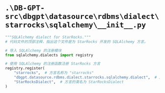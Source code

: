 # `.\DB-GPT-src\dbgpt\datasource\rdbms\dialect\starrocks\sqlalchemy\__init__.py`

```py
"""SQLAlchemy dialect for StarRocks."""
# 代码文件的顶部注释，指出这个文件是为 StarRocks 开发的 SQLAlchemy 方言。

# 导入 SQLAlchemy 的注册模块
from sqlalchemy.dialects import registry

# 使用 SQLAlchemy 的注册函数注册 StarRocks 方言
registry.register(
    "starrocks",  # 方言名称为 "starrocks"
    "dbgpt.datasource.rdbms.dialect.starrocks.sqlalchemy.dialect",  # 方言模块的路径
    "StarRocksDialect",  # 方言的类名为 StarRocksDialect
)
```